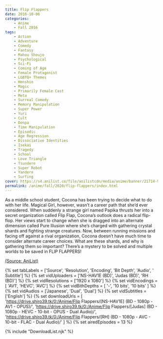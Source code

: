 ```yaml
---
title: Flip Flappers
date: 2016-10-06
categories:
    - Anime
    - Fall 2016
tags:
    - Action
    - Adventure
    - Comedy
    - Fantasy
    - Mahou Shoujo
    - Psychological
    - Sci-Fi
    - Coming of Age
    - Female Protagonist
    - LGBTQ+ Themes
    - Henshin
    - Magic
    - Primarily Female Cast
    - Meta
    - Surreal Comedy
    - Memory Manipulation
    - Super Power
    - Yuri
    - Cult
    - Denpa
    - Time Manipulation
    - Episodic
    - Age Regression
    - Dissociative Identities
    - Isekai
    - Tragedy
    - School
    - Love Triangle
    - Tsundere
    - Super Robot
    - Yandere
    - Surfing
cover: https://s4.anilist.co/file/anilistcdn/media/anime/banner/21714-9JDGsCdnU0iE.jpg
permalink: /anime/fall/2020/flip-flappers/index.html
---
```


As a middle school student, Cocona has been trying to decide what to do with her life. Magical Girl, however, wasn’t a career path that she’d ever considered. When suddenly a strange girl named Papika thrusts her into a secret organization called Flip Flap, Cocona’s outlook does a radical flip-flop. Her views start to change when she is dragged into an alternate dimension called Pure Illusion where she’s charged with gathering crystal shards and fighting strange creatures. <!-- summary --> Now, between running missions and facing off against a rival organization, Cocona doesn’t have much time to consider alternate career choices. What are these shards, and why is gathering them so important? There’s a mystery to be solved and multiple worlds to be saved in FLIP FLAPPERS! 

[(Source: AniList)](https://anilist.co/anime/21714/Flip-Flappers/)

{% set tabLabels = ['Source', 'Resolution', 'Encoding', 'Bit Depth', 'Audio', ' Subtitle'] %}
{% set vidUploaders = ['NS-HAV1E (BD)', 'Judas (BD)', 'RH (BD)'] %}
{% set vidResolutions = ['1920 x 1080'] %}
{% set vidEncodings = [ 'AV1', 'HEVC', 'AVC'] %}
{% set vidBithDepths = [ '-', '10 bits', '10 bits' ] %}
{% set vidAudios = ['Japanese', 'Dual', 'Dual'] %}
{% set vidSubtitles = ['English'] %}
{% set downloadUrls = [
    'https://drive.shiro39.tk/0:/Anime/Flip Flappers/[NS-HAV1E] (BD - 1080p - AV1 - OPUS)/',
    'https://drive.shiro39.tk/0:/Anime/Flip Flappers/[Judas] (BD - 1080p - HEVC -  10-bit - OPUS - Dual Audio)/',
    'https://drive.shiro39.tk/0:/Anime/Flip Flappers/[RH] (BD - 1080p - AVC - 10-bit - FLAC - Dual Audio)/'
] %}
{% set airedEpisodes = 13 %}

{% include "DownloadList.njk" %}
